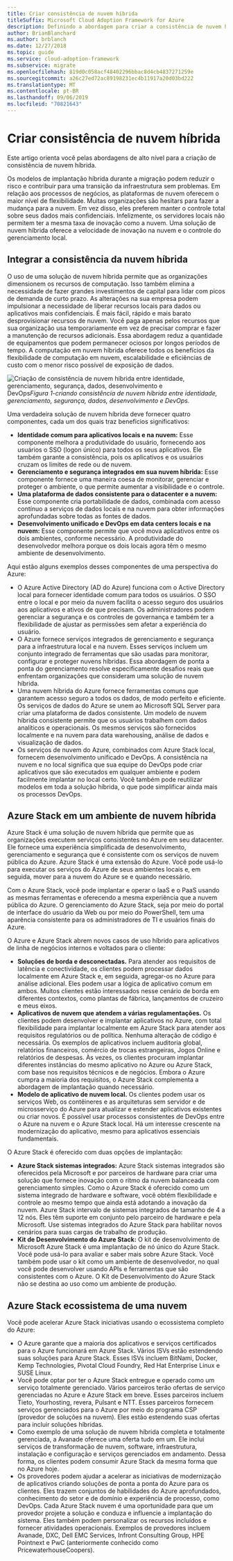 ```yaml
---
title: Criar consistência de nuvem híbrida
titleSuffix: Microsoft Cloud Adoption Framework for Azure
description: Definindo a abordagem para criar a consistência de nuvem híbrida.
author: BrianBlanchard
ms.author: brblanch
ms.date: 12/27/2018
ms.topic: guide
ms.service: cloud-adoption-framework
ms.subservice: migrate
ms.openlocfilehash: 819d0c058acf48402296bbac8d4cb4837271259e
ms.sourcegitcommit: a26c27ed72ac89198231ec4b11917a20d03bd222
ms.translationtype: MT
ms.contentlocale: pt-BR
ms.lasthandoff: 09/06/2019
ms.locfileid: "70821643"
---
```

# <a name="create-hybrid-cloud-consistency"></a>Criar consistência de nuvem híbrida

Este artigo orienta você pelas abordagens de alto nível para a criação de consistência de nuvem híbrida.

Os modelos de implantação híbrida durante a migração podem reduzir o risco e contribuir para uma transição da infraestrutura sem problemas. Em relação aos processos de negócios, as plataformas de nuvem oferecem o maior nível de flexibilidade. Muitas organizações são hesitars para fazer a mudança para a nuvem. Em vez disso, eles preferem manter o controle total sobre seus dados mais confidenciais. Infelizmente, os servidores locais não permitem ter a mesma taxa de inovação como a nuvem. Uma solução de nuvem híbrida oferece a velocidade de inovação na nuvem e o controle do gerenciamento local.

## <a name="integrate-hybrid-cloud-consistency"></a>Integrar a consistência da nuvem híbrida

O uso de uma solução de nuvem híbrida permite que as organizações dimensionem os recursos de computação. Isso também elimina a necessidade de fazer grandes investimentos de capital para lidar com picos de demanda de curto prazo. As alterações na sua empresa podem impulsionar a necessidade de liberar recursos locais para dados ou aplicativos mais confidenciais. É mais fácil, rápido e mais barato desprovisionar recursos de nuvem. Você paga apenas pelos recursos que sua organização usa temporariamente em vez de precisar comprar e fazer a manutenção de recursos adicionais. Essa abordagem reduz a quantidade de equipamentos que podem permanecer ociosos por longos períodos de tempo. A computação em nuvem híbrida oferece todos os benefícios da flexibilidade de computação em nuvem, escalabilidade e eficiências de custo com o menor risco possível de exposição de dados.

![Criação de consistência de nuvem híbrida entre identidade, gerenciamento, segurança, dados, desenvolvimento e](../../_images/hybrid-consistency.png)
DevOps*Figura 1-criando consistência de nuvem híbrida entre identidade, gerenciamento, segurança, dados, desenvolvimento e DevOps.*

Uma verdadeira solução de nuvem híbrida deve fornecer quatro componentes, cada um dos quais traz benefícios significativos:

- **Identidade comum para aplicativos locais e na nuvem:** Esse componente melhora a produtividade do usuário, fornecendo aos usuários o SSO (logon único) para todos os seus aplicativos. Ele também garante a consistência, pois os aplicativos e os usuários cruzam os limites de rede ou de nuvem.
- **Gerenciamento e segurança integrados em sua nuvem híbrida:** Esse componente fornece uma maneira coesa de monitorar, gerenciar e proteger o ambiente, o que permite aumentar a visibilidade e o controle.
- **Uma plataforma de dados consistente para o datacenter e a nuvem:** Esse componente cria portabilidade de dados, combinada com acesso contínuo a serviços de dados locais e na nuvem para obter informações aprofundadas sobre todas as fontes de dados.
- **Desenvolvimento unificado e DevOps em data centers locais e na nuvem:** Esse componente permite que você mova aplicativos entre os dois ambientes, conforme necessário. A produtividade do desenvolvedor melhora porque os dois locais agora têm o mesmo ambiente de desenvolvimento.

Aqui estão alguns exemplos desses componentes de uma perspectiva do Azure:

- O Azure Active Directory (AD do Azure) funciona com o Active Directory local para fornecer identidade comum para todos os usuários. O SSO entre o local e por meio da nuvem facilita o acesso seguro dos usuários aos aplicativos e ativos de que precisam. Os administradores podem gerenciar a segurança e os controles de governança e também ter a flexibilidade de ajustar as permissões sem afetar a experiência do usuário.
- O Azure fornece serviços integrados de gerenciamento e segurança para a infraestrutura local e na nuvem. Esses serviços incluem um conjunto integrado de ferramentas que são usadas para monitorar, configurar e proteger nuvens híbridas. Essa abordagem de ponta a ponta do gerenciamento resolve especificamente desafios reais que enfrentam organizações que consideram uma solução de nuvem híbrida.
- Uma nuvem híbrida do Azure fornece ferramentas comuns que garantem acesso seguro a todos os dados, de modo perfeito e eficiente. Os serviços de dados do Azure se unem ao Microsoft SQL Server para criar uma plataforma de dados consistente. Um modelo de nuvem híbrida consistente permite que os usuários trabalhem com dados analíticos e operacionais. Os mesmos serviços são fornecidos localmente e na nuvem para data warehousing, análise de dados e visualização de dados.
- Os serviços de nuvem do Azure, combinados com Azure Stack local, fornecem desenvolvimento unificado e DevOps. A consistência na nuvem e no local significa que sua equipe do DevOps pode criar aplicativos que são executados em qualquer ambiente e podem facilmente implantar no local certo. Você também pode reutilizar modelos em toda a solução híbrida, o que pode simplificar ainda mais os processos DevOps.

## <a name="azure-stack-in-a-hybrid-cloud-environment"></a>Azure Stack em um ambiente de nuvem híbrida

Azure Stack é uma solução de nuvem híbrida que permite que as organizações executem serviços consistentes no Azure em seu datacenter. Ele fornece uma experiência simplificada de desenvolvimento, gerenciamento e segurança que é consistente com os serviços de nuvem pública do Azure. Azure Stack é uma extensão do Azure. Você pode usá-lo para executar os serviços do Azure de seus ambientes locais e, em seguida, mover para a nuvem do Azure se e quando necessário.

Com o Azure Stack, você pode implantar e operar o IaaS e o PaaS usando as mesmas ferramentas e oferecendo a mesma experiência que a nuvem pública do Azure. O gerenciamento do Azure Stack, seja por meio do portal de interface do usuário da Web ou por meio do PowerShell, tem uma aparência consistente para os administradores de TI e usuários finais do Azure.

O Azure e Azure Stack abrem novos casos de uso híbrido para aplicativos de linha de negócios internos e voltados para o cliente:

- **Soluções de borda e desconectadas.** Para atender aos requisitos de latência e conectividade, os clientes podem processar dados localmente em Azure Stack e, em seguida, agregar-os no Azure para análise adicional. Eles podem usar a lógica de aplicativo comum em ambos. Muitos clientes estão interessados nesse cenário de borda em diferentes contextos, como plantas de fábrica, lançamentos de cruzeiro e meus eixos.
- **Aplicativos de nuvem que atendem a várias regulamentações.** Os clientes podem desenvolver e implantar aplicativos no Azure, com total flexibilidade para implantar localmente em Azure Stack para atender aos requisitos regulatórios ou de política. Nenhuma alteração de código é necessária. Os exemplos de aplicativos incluem auditoria global, relatórios financeiros, comércio de trocas estrangeiras, Jogos Online e relatórios de despesas. Às vezes, os clientes procuram implantar diferentes instâncias do mesmo aplicativo no Azure ou Azure Stack, com base nos requisitos técnicos e de negócios. Embora o Azure cumpra a maioria dos requisitos, o Azure Stack complementa a abordagem de implantação quando necessário.
- **Modelo de aplicativo de nuvem local.** Os clientes podem usar os serviços Web, os contêineres e as arquiteturas sem servidor e de microsserviço do Azure para atualizar e estender aplicativos existentes ou criar novos. É possível usar processos consistentes de DevOps entre o Azure na nuvem e o Azure Stack local. Há um interesse crescente na modernização do aplicativo, mesmo para aplicativos essenciais fundamentais.

O Azure Stack é oferecido com duas opções de implantação:

- **Azure Stack sistemas integrados:** Azure Stack sistemas integrados são oferecidos pela Microsoft e por parceiros de hardware para criar uma solução que fornece inovação com o ritmo da nuvem balanceada com gerenciamento simples. Como o Azure Stack é oferecido como um sistema integrado de hardware e software, você obtém flexibilidade e controle ao mesmo tempo que ainda está adotando a inovação da nuvem. Azure Stack intervalo de sistemas integrados de tamanho de 4 a 12 nós. Eles têm suporte em conjunto pelo parceiro de hardware e pela Microsoft. Use sistemas integrados do Azure Stack para habilitar novos cenários para suas cargas de trabalho de produção.
- **Kit de Desenvolvimento do Azure Stack:** O kit de desenvolvimento de Microsoft Azure Stack é uma implantação de nó único do Azure Stack. Você pode usá-lo para avaliar e saber mais sobre Azure Stack. Você também pode usar o kit como um ambiente de desenvolvedor, no qual você pode desenvolver usando APIs e ferramentas que são consistentes com o Azure. O Kit de Desenvolvimento do Azure Stack não se destina ao uso como um ambiente de produção.

## <a name="azure-stack-one-cloud-ecosystem"></a>Azure Stack ecossistema de uma nuvem

Você pode acelerar Azure Stack iniciativas usando o ecossistema completo do Azure:

- O Azure garante que a maioria dos aplicativos e serviços certificados para o Azure funcionará em Azure Stack. Vários ISVs estão estendendo suas soluções para Azure Stack. Esses ISVs incluem BitNami, Docker, Kemp Technologies, Pivotal Cloud Foundry, Red Hat Enterprise Linux e SUSE Linux.
- Você pode optar por ter o Azure Stack entregue e operado como um serviço totalmente gerenciado. Vários parceiros terão ofertas de serviço gerenciadas no Azure e Azure Stack em breve. Esses parceiros incluem Tieto, Yourhosting, revera, Pulsant e NTT. Esses parceiros fornecem serviços gerenciados para o Azure por meio do programa CSP (provedor de soluções na nuvem). Eles estão estendendo suas ofertas para incluir soluções híbridas.
- Como exemplo de uma solução de nuvem híbrida completa e totalmente gerenciada, a Avanade oferece uma oferta tudo em um. Ele inclui serviços de transformação de nuvem, software, infraestrutura, instalação e configuração e serviços gerenciados em andamento. Dessa forma, os clientes podem consumir Azure Stack da mesma forma que no Azure hoje.
- Os provedores podem ajudar a acelerar as iniciativas de modernização de aplicativos criando soluções de ponta a ponta do Azure para os clientes. Eles trazem conjuntos de habilidades do Azure aprofundados, conhecimento do setor e de domínio e experiência de processo, como DevOps. Cada Azure Stack nuvem é uma oportunidade para que um provedor projete a solução e conduza e influencie a implantação do sistema. Eles também podem personalizar os recursos incluídos e fornecer atividades operacionais. Exemplos de provedores incluem Avanade, DXC, Dell EMC Services, Infront Consulting Group, HPE Pointnext e PwC (anteriormente conhecido como PricewaterhouseCoopers).
